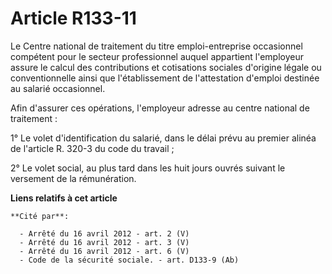 # Article R133-11

Le Centre national de traitement du titre emploi-entreprise occasionnel compétent pour le secteur professionnel auquel
appartient l'employeur assure le calcul des contributions et cotisations sociales d'origine légale ou conventionnelle ainsi
que l'établissement de l'attestation d'emploi destinée au salarié occasionnel. 

Afin d'assurer ces opérations, l'employeur adresse au centre national de traitement : 

1° Le volet d'identification du salarié, dans le délai prévu au premier alinéa de l'article R. 320-3 du code du travail ; 

2° Le volet social, au plus tard dans les huit jours ouvrés suivant le versement de la rémunération.

**Liens relatifs à cet article**

	**Cité par**:

	  - Arrêté du 16 avril 2012 - art. 2 (V)
	  - Arrêté du 16 avril 2012 - art. 3 (V)
	  - Arrêté du 16 avril 2012 - art. 6 (V)
	  - Code de la sécurité sociale. - art. D133-9 (Ab)
